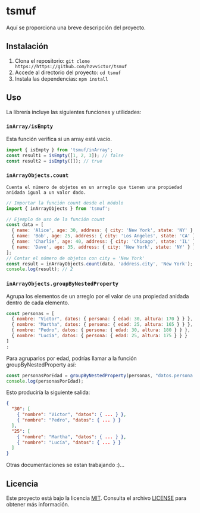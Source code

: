 # tsmuf

Aquí se proporciona una breve descripción del proyecto. 

## Instalación
1. Clona el repositorio: `git clone https://https://github.com/hzvvictor/tsmuf`
2. Accede al directorio del proyecto: `cd tsmuf`
3. Instala las dependencias: `npm install`

## Uso
  La librería incluye las siguientes funciones y utilidades:

### `inArray/isEmpty`
  Esta función verifica si un array está vacío.

  ```javascript
  import { isEmpty } from 'tsmuf/inArray';
  const result1 = isEmpty([1, 2, 3]); // false
  const result2 = isEmpty([]); // true
  ```
### `inArrayObjects.count`
    Cuenta el número de objetos en un arreglo que tienen una propiedad anidada igual a un valor dado.

```javascript
// Importar la función count desde el módulo
import { inArrayObjects } from 'tsmuf';

// Ejemplo de uso de la función count
const data = [
  { name: 'Alice', age: 30, address: { city: 'New York', state: 'NY' } },
  { name: 'Bob', age: 25, address: { city: 'Los Angeles', state: 'CA' } },
  { name: 'Charlie', age: 40, address: { city: 'Chicago', state: 'IL' } },
  { name: 'Dave', age: 35, address: { city: 'New York', state: 'NY' } }
];
// Contar el número de objetos con city = 'New York'
const result = inArrayObjects.count(data, 'address.city', 'New York');
console.log(result); // 2
```

### `inArrayObjects.groupByNestedProperty`
  Agrupa los elementos de un arreglo por el valor de una propiedad anidada dentro de cada elemento.
```javascript
const personas = [
  { nombre: "Victor", datos: { persona: { edad: 30, altura: 170 } } },
  { nombre: "Martha", datos: { persona: { edad: 25, altura: 165 } } },
  { nombre: "Pedro", datos: { persona: { edad: 30, altura: 180 } } },
  { nombre: "Lucía", datos: { persona: { edad: 25, altura: 175 } } }
]
;

```
  Para agruparlos por edad, podrías llamar a la función groupByNestedProperty así:
```javascript
const personasPorEdad = groupByNestedProperty(personas, "datos.persona.edad");
console.log(personasPorEdad);
```
  Esto produciría la siguiente salida:
```json
{
  "30": [
    { "nombre": "Victor", "datos": { ... } },
    { "nombre": "Pedro", "datos": { ... } }
  ],
  "25": [ 
    { "nombre": "Martha", "datos": { ... } },
    { "nombre": "Lucía", "datos": { ... } }
  ]
}
```

  Otras documentaciones se estan trabajando :)...

## Licencia
 Este proyecto está bajo la licencia [MIT](LICENSE). Consulta el archivo [LICENSE](LICENSE) para obtener más información.

